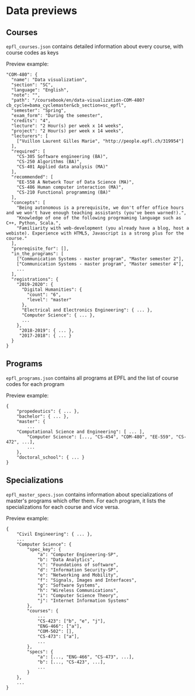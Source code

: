 # Data previews

## Courses

`epfl_courses.json` contains detailed information about every course, with course codes as keys

Preview example:

```
"COM-480": {
  "name": "Data visualization",
  "section": "SC",
  "language": "English",
  "note": "",
  "path": "/coursebook/en/data-visualization-COM-480?cb_cycle=bama_cyclemaster&cb_section=sc_epfl",
  "semester": "Spring",
  "exam_form": "During the semester",
  "credits": "4",
  "lecture": "2 Hour(s) per week x 14 weeks",
  "project": "2 Hour(s) per week x 14 weeks",
  "lecturers": [
    ["Vuillon Laurent Gilles Marie", "http://people.epfl.ch/319954"]
  ],
  "required": [
    "CS-305 Software engineering (BA)",
    "CS-250 Algorithms (BA)",
    "CS-401 Applied data analysis (MA)"
  ],
  "recommended": [
    "EE-558 A Network Tour of Data Science (MA)",
    "CS-486 Human computer interaction (MA)",
    "CS-210 Functional programming (BA)"
  ],
  "concepts": [
    "Being autonomous is a prerequisite, we don't offer office hours and we won't have enough teaching assistants (you've been warned!).",
    "Knowledge of one of the following progrmaming language such as C++, Python, Scala.",
    "Familiarity with web-development (you already have a blog, host a webiste). Experience with HTML5, Javascript is a strong plus for the course."
  ],
  "prereqisite_for": [],
  "in_the_programs": [
    ["Communication Systems - master program", "Master semester 2"],
    ["Communication Systems - master program", "Master semester 4"],
    ...
  ],
  "registrations": {
    "2019-2020": {
      "Digital Humanities": {
        "count": "6",
        "level": "master"
      },
      "Electrical and Electronics Engineering": { ... },
      "Computer Science": { ... },
      ...
    },
     "2018-2019": { ... },
     "2017-2018": { ... }
  }
}
```

## Programs

`epfl_programs.json` contains all programs at EPFL and the list of course codes for each program

Preview example:

```
{
	"propedeutics": { ... },
	"bachelor": { ... },
	"master": {
		...
    "Computational Science and Engineering": [ ... ],
		"Computer Science": [..., "CS-454", "COM-480", "EE-559", "CS-472", ...],
		...
	},
	"doctoral_school": { ... }
}
```

## Specializations

`epfl_master_specs.json` contains information about specializations of master's programs which offer them. For each program, it lists the specializations for each course and vice versa.

Preview example:

```
{
	"Civil Engineering": { ... },
	...
	"Computer Science": {
		"spec_key": {
			"a": "Computer Engineering-SP",
			"b": "Data Analytics",
			"c": "Foundations of software",
			"d": "Information Security-SP",
			"e": "Networking and Mobility",
			"f": "Signals, Images and Interfaces",
			"g": "Software Systems",
			"h": "Wireless Communications",
			"i": "Computer Science Theory",
			"j": "Internet Information Systems"
		},
		"courses": {
			...
			"CS-423": ["b", "e", "j"],
			"ENG-466": ["a"],
			"COM-502": [],
			"CS-473": ["a"],
			...
		},
		"specs": {
			"a": [..., "ENG-466", "CS-473", ...],
			"b": [..., "CS-423", ...],
			...
		}
	},
	...
}
```
